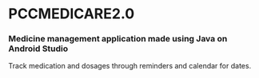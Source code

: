 # PCCMEDICARE2.0 

### Medicine management application made using Java on Android Studio

Track medication and dosages through reminders and calendar for dates. 



